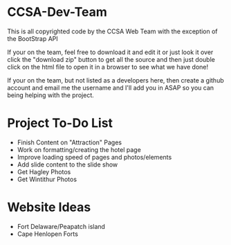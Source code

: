 CCSA-Dev-Team
=============

This is all copyrighted code by the CCSA Web Team with the exception of the BootStrap API

If your on the team, feel free to download it and edit it or just look it over
click the "download zip" button to get all the source and then just double click on the html file
to open it in a browser to see what we have done!

If your on the team, but not listed as a developers here, then create a github account and email me the
username and I'll add you in ASAP so you can being helping with the project.

Project To-Do List
==================

- Finish Content on "Attraction" Pages
- Work on formatting/creating the hotel page
- Improve loading speed of pages and photos/elements
- Add slide content to the slide show
- Get Hagley Photos
- Get Wintithur Photos

Website Ideas
=============

- Fort Delaware/Peapatch island
- Cape Henlopen Forts
